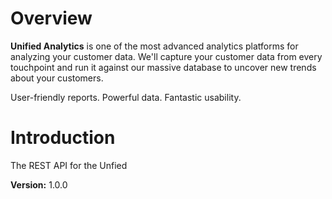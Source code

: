 # Overview

**Unified Analytics** is one of the most advanced analytics platforms for analyzing your customer data. We'll capture your customer data from every touchpoint and run it against our massive database to uncover new trends about your customers.

User-friendly reports. Powerful data. Fantastic usability.


# Introduction

The REST API for the Unfied

**Version:** 1.0.0
